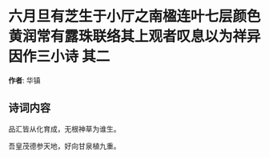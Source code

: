 # 六月旦有芝生于小厅之南楹连叶七层颜色黄润常有露珠联络其上观者叹息以为祥异因作三小诗  其二

**作者**: 华镇

## 诗词内容

品汇皆从化育成，无根神草为谁生。

吾皇茂德参天地，好向甘泉植九重。

